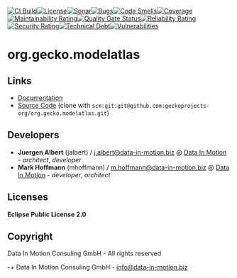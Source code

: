 [![CI Build](https://github.com/geckoprojects-org/org.gecko.modelatlas/actions/workflows/build.yml/badge.svg)](https://github.com/geckoprojects-org/org.gecko.modelatlas/actions/workflows/build.yml)[![License](https://github.com/geckoprojects-org/org.gecko.modelatlas/actions/workflows/license.yml/badge.svg)](https://github.com/geckoprojects-org/org.gecko.modelatlas/actions/workflows/license.yml )[![Sonar](https://github.com/geckoprojects-org/org.gecko.modelatlas/actions/workflows/sonar.yml/badge.svg)](https://github.com/geckoprojects-org/org.gecko.modelatlas/actions/workflows/sonar.yml )[![Bugs](https://sonarcloud.io/api/project_badges/measure?project=geckoprojects-org_org.gecko.modelatlas&metric=bugs)](https://sonarcloud.io/dashboard?id=geckoprojects-org_org.gecko.modelatlas)[![Code Smells](https://sonarcloud.io/api/project_badges/measure?project=geckoprojects-org_org.gecko.modelatlas&metric=code_smells)](https://sonarcloud.io/dashboard?id=geckoprojects-org_org.gecko.modelatlas)[![Coverage](https://sonarcloud.io/api/project_badges/measure?project=geckoprojects-org_org.gecko.modelatlas&metric=coverage)](https://sonarcloud.io/dashboard?id=geckoprojects-org_org.gecko.modelatlas)[![Maintainability Rating](https://sonarcloud.io/api/project_badges/measure?project=geckoprojects-org_org.gecko.modelatlas&metric=sqale_rating)](https://sonarcloud.io/dashboard?id=geckoprojects-org_org.gecko.modelatlas)[![Quality Gate Status](https://sonarcloud.io/api/project_badges/measure?project=geckoprojects-org_org.gecko.modelatlas&metric=alert_status)](https://sonarcloud.io/dashboard?id=geckoprojects-org_org.gecko.modelatlas)[![Reliability Rating](https://sonarcloud.io/api/project_badges/measure?project=geckoprojects-org_org.gecko.modelatlas&metric=reliability_rating)](https://sonarcloud.io/dashboard?id=geckoprojects-org_org.gecko.modelatlas)[![Security Rating](https://sonarcloud.io/api/project_badges/measure?project=geckoprojects-org_org.gecko.modelatlas&metric=security_rating)](https://sonarcloud.io/dashboard?id=geckoprojects-org_org.gecko.modelatlas)[![Technical Debt](https://sonarcloud.io/api/project_badges/measure?project=geckoprojects-org_org.gecko.modelatlas&metric=sqale_index)](https://sonarcloud.io/dashboard?id=geckoprojects-org_org.gecko.modelatlas)[![Vulnerabilities](https://sonarcloud.io/api/project_badges/measure?project=geckoprojects-org_org.gecko.modelatlas&metric=vulnerabilities)](https://sonarcloud.io/dashboard?id=geckoprojects-org_org.gecko.modelatlas)

# org.gecko.modelatlas

## Links

* [Documentation](https://github.com/geckoprojects-org/org.gecko.modelatlas)
* [Source Code](https://github.com/geckoprojects-org/org.gecko.modelatlas) (clone with `scm:git:git@github.com:geckoprojects-org/org.gecko.modelatlas.git`)


## Developers

* **Juergen Albert** (jalbert) / [j.albert@data-in-motion.biz](mailto:j.albert@data-in-motion.biz) @ [Data In Motion](https://www.datainmotion.de) - *architect*, *developer*
* **Mark Hoffmann** (mhoffmann) / [m.hoffmann@data-in-motion.biz](mailto:m.hoffmann@data-in-motion.biz) @ [Data In Motion](https://www.datainmotion.de) - *developer*, *architect*

## Licenses

**Eclipse Public License 2.0**

## Copyright

Data In Motion Consuling GmbH - All rights reserved

-+
Data In Motion Consuling GmbH - [info@data-in-motion.biz](mailto:info@data-in-motion.biz)
